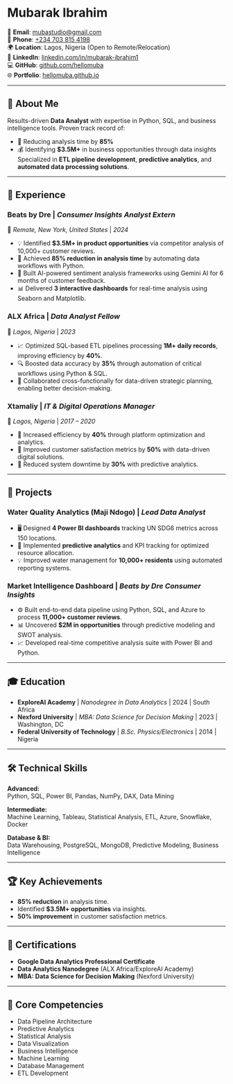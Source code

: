 # Mubarak Ibrahim

📧 **Email**: [mubastudio@gmail.com](mailto:mubastudio@gmail.com)  
📱 **Phone**: [+234 703 815 4198](tel:+2347038154198)  
🌍 **Location**: Lagos, Nigeria (Open to Remote/Relocation)  
💼 **LinkedIn**: [linkedin.com/in/mubarak-ibrahim1](https://linkedin.com/in/mubarak-ibrahim1)  
💻 **GitHub**: [github.com/hellomuba](https://github.com/hellomuba)  
🌐 **Portfolio**: [hellomuba.github.io](https://hellomuba.github.io)

---

## 🚀 About Me
Results-driven **Data Analyst** with expertise in Python, SQL, and business intelligence tools. Proven track record of:
- 🚀 Reducing analysis time by **85%**
- 💰 Identifying **$3.5M+** in business opportunities through data insights  
Specialized in **ETL pipeline development**, **predictive analytics**, and **automated data processing solutions**.

---

## 💼 Experience

### **Beats by Dre** | *Consumer Insights Analyst Extern*  
📍 *Remote, New York, United States* | *2024*  
- 💡 Identified **$3.5M+ in product opportunities** via competitor analysis of 10,000+ customer reviews.  
- 🤖 Achieved **85% reduction in analysis time** by automating data workflows with Python.  
- 🌟 Built AI-powered sentiment analysis frameworks using Gemini AI for 6 months of customer feedback.  
- 📊 Delivered **3 interactive dashboards** for real-time analysis using Seaborn and Matplotlib.

### **ALX Africa** | *Data Analyst Fellow*  
📍 *Lagos, Nigeria* | *2023*  
- 📈 Optimized SQL-based ETL pipelines processing **1M+ daily records**, improving efficiency by **40%**.  
- 🔍 Boosted data accuracy by **35%** through automation of critical workflows using Python & SQL.  
- 🤝 Collaborated cross-functionally for data-driven strategic planning, enabling better decision-making.

### **Xtamaliy** | *IT & Digital Operations Manager*  
📍 *Lagos, Nigeria* | *2017 – 2020*  
- 🚀 Increased efficiency by **40%** through platform optimization and analytics.  
- 🎯 Improved customer satisfaction metrics by **50%** with data-driven digital solutions.  
- 🔧 Reduced system downtime by **30%** with predictive analytics.

---

## 🎯 Projects

### **Water Quality Analytics (Maji Ndogo)** | *Lead Data Analyst*  
- 🖥️ Designed **4 Power BI dashboards** tracking UN SDG6 metrics across 150 locations.  
- 🤖 Implemented **predictive analytics** and KPI tracking for optimized resource allocation.  
- 💡 Improved water management for **10,000+ residents** using automated reporting systems.

### **Market Intelligence Dashboard** | *Beats by Dre Consumer Insights*  
- ⚙️ Built end-to-end data pipeline using Python, SQL, and Azure to process **11,000+ customer reviews**.  
- 📊 Uncovered **$2M in opportunities** through predictive modeling and SWOT analysis.  
- 📈 Developed real-time competitive analysis suite with Power BI and Python.

---

## 🎓 Education
- **ExploreAI Academy** | *Nanodegree in Data Analytics* | 2024 | South Africa  
- **Nexford University** | *MBA: Data Science for Decision Making* | 2023 | Washington, DC  
- **Federal University of Technology** | *B.Sc. Physics/Electronics* | 2014 | Nigeria  

---

## 🛠️ Technical Skills

**Advanced:**  
Python, SQL, Power BI, Pandas, NumPy, DAX, Data Mining  

**Intermediate:**  
Machine Learning, Tableau, Statistical Analysis, ETL, Azure, Snowflake, Docker  

**Database & BI:**  
Data Warehousing, PostgreSQL, MongoDB, Predictive Modeling, Business Intelligence  

---

## 🏆 Key Achievements
- **85% reduction** in analysis time.  
- Identified **$3.5M+ opportunities** via insights.  
- **50% improvement** in customer satisfaction metrics.

---

## 📜 Certifications
- **Google Data Analytics Professional Certificate**  
- **Data Analytics Nanodegree** (ALX Africa/ExploreAI Academy)  
- **MBA: Data Science for Decision Making** (Nexford University)  

---

## 🤝 Core Competencies
- Data Pipeline Architecture  
- Predictive Analytics  
- Statistical Analysis  
- Data Visualization  
- Business Intelligence  
- Machine Learning  
- Database Management  
- ETL Development  
